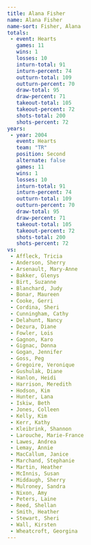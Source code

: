 ```yaml
---
title: Alana Fisher
name: Alana Fisher
name-sort: Fisher, Alana
totals:
 - event: Hearts
   games: 11
   wins: 1
   losses: 10
   inturn-total: 91
   inturn-percent: 74
   outturn-total: 109
   outturn-percent: 70
   draw-total: 95
   draw-percent: 71
   takeout-total: 105
   takeout-percent: 72
   shots-total: 200
   shots-percent: 72
years:
 - year: 2004
   event: Hearts
   team: "TR"
   position: Second
   alternate: false
   games: 11
   wins: 1
   losses: 10
   inturn-total: 91
   inturn-percent: 74
   outturn-total: 109
   outturn-percent: 70
   draw-total: 95
   draw-percent: 71
   takeout-total: 105
   takeout-percent: 72
   shots-total: 200
   shots-percent: 72
vs:
 - Affleck, Tricia
 - Anderson, Sherry
 - Arsenault, Mary-Anne
 - Bakker, Glenys
 - Birt, Suzanne
 - Blanchard, Judy
 - Bonar, Maureen
 - Cooke, Gerri
 - Cordina, Sheri
 - Cunningham, Cathy
 - Delahunt, Nancy
 - Dezura, Diane
 - Fowler, Lois
 - Gagnon, Karo
 - Gignac, Donna
 - Gogan, Jennifer
 - Goss, Peg
 - Gregoire, Veronique
 - Gushulak, Diane
 - Hanlon, Heidi
 - Harrison, Meredith
 - Hodson, Kim
 - Hunter, Lana
 - Iskiw, Beth
 - Jones, Colleen
 - Kelly, Kim
 - Kerr, Kathy
 - Kleibrink, Shannon
 - Larouche, Marie-France
 - Lawes, Andrea
 - Lemay, Annie
 - MacCallum, Janice
 - Marchand, Stephanie
 - Martin, Heather
 - McInnis, Susan
 - Middaugh, Sherry
 - Mulroney, Sandra
 - Nixon, Amy
 - Peters, Laine
 - Reed, Shellan
 - Smith, Heather
 - Stewart, Sheri
 - Wall, Kirsten
 - Wheatcroft, Georgina
---
```

